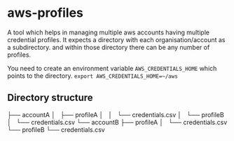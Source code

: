 # aws-profiles

A tool which helps in managing multiple aws accounts having multiple credential profiles.
It expects a directory with each organisation/account as a subdirectory. and within those directory there can be any number of profiles.

You need to create an environment variable `AWS_CREDENTIALS_HOME` which points to the directory.
`export AWS_CREDENTIALS_HOME=~/aws`

## Directory structure

├── accountA
│   ├── profileA
│   │   └── credentials.csv
│   └── profileB
│       └── credentials.csv
└── accountB
    ├── profileA
    │   └── credentials.csv
    └── profileB
        └── credentials.csv

